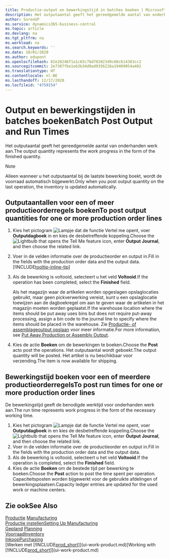 ```yaml
---
title: Productie-output en bewerkingstijd in batches boeken | Microsoft Docs
description: Het outputaantal geeft het gereedgemelde aantal van onderhanden werk aan.
author: SorenGP
ms.service: dynamics365-business-central
ms.topic: article
ms.devlang: na
ms.tgt_pltfrm: na
ms.workload: na
ms.search.keywords: ''
ms.date: 10/01/2020
ms.author: edupont
ms.openlocfilehash: 82e28246f1a1c65c7bd702023d9c68c614383cc2
ms.sourcegitcommit: 2e7307fbe1eb3b34d0ad9356226a19409054a402
ms.translationtype: HT
ms.contentlocale: nl-BE
ms.lasthandoff: 12/17/2020
ms.locfileid: "4759154"
---
```

# <a name="batch-post-output-and-run-times"></a><span data-ttu-id="4bb56-103">Output en bewerkingstijden in batches boeken</span><span class="sxs-lookup"><span data-stu-id="4bb56-103">Batch Post Output and Run Times</span></span>
<span data-ttu-id="4bb56-104">Het outputaantal geeft het gereedgemelde aantal van onderhanden werk aan.</span><span class="sxs-lookup"><span data-stu-id="4bb56-104">The output quantity represents the work progress in the form of the finished quantity.</span></span>  

> [!NOTE]
> <span data-ttu-id="4bb56-105">Alleen wanneer u het outputaantal bij de laatste bewerking boekt, wordt de voorraad automatisch bijgewerkt.</span><span class="sxs-lookup"><span data-stu-id="4bb56-105">Only when you post output quantity on the last operation, the inventory is updated automatically.</span></span>  

## <a name="to-post-output-quantities-for-one-or-more-production-order-lines"></a><span data-ttu-id="4bb56-106">Outputaantallen voor een of meer productieorderregels boeken</span><span class="sxs-lookup"><span data-stu-id="4bb56-106">To post output quantities for one or more production order lines</span></span>
1. <span data-ttu-id="4bb56-107">Kies het pictogram ![Lampje dat de functie Vertel me opent](media/ui-search/search_small.png "Vertel me wat u wilt doen"), voer **Outputdagboek** in en kies de desbetreffende koppeling.</span><span class="sxs-lookup"><span data-stu-id="4bb56-107">Choose the ![Lightbulb that opens the Tell Me feature](media/ui-search/search_small.png "Tell me what you want to do") icon, enter **Output Journal**, and then choose the related link.</span></span>  
2. <span data-ttu-id="4bb56-108">Voer in de velden informatie over de productieorder en output in.</span><span class="sxs-lookup"><span data-stu-id="4bb56-108">Fill in the fields with the production order data and the output data.</span></span> [!INCLUDE[tooltip-inline-tip](includes/tooltip-inline-tip_md.md)]
3. <span data-ttu-id="4bb56-109">Als de bewerking is voltooid, selecteert u het veld **Voltooid**.</span><span class="sxs-lookup"><span data-stu-id="4bb56-109">If the operation has been completed, select the **Finished** field.</span></span>  

    <span data-ttu-id="4bb56-110">Als het magazijn waar de artikelen worden opgeslagen opslaglocaties gebruikt, maar geen pickverwerking vereist, kunt u  een opslaglocatie toewijzen aan de dagboekregel om aan te geven waar de artikelen in het magazijn moeten worden geplaatst.</span><span class="sxs-lookup"><span data-stu-id="4bb56-110">If the warehouse location where the items should be put away uses bins but does not require put-away processing,  assign a bin code to the journal line to specify where the items should be placed in the warehouse.</span></span> <span data-ttu-id="4bb56-111">Zie [Productie- of assemblageoutput opslaan](warehouse-how-to-put-away-production-output.md) voor meer informatie.</span><span class="sxs-lookup"><span data-stu-id="4bb56-111">For more information, see [Put Away Production or Assembly Output](warehouse-how-to-put-away-production-output.md).</span></span>  

4. <span data-ttu-id="4bb56-112">Kies de actie **Boeken** om de bewerkingen te boeken.</span><span class="sxs-lookup"><span data-stu-id="4bb56-112">Choose the **Post** acto post the operations.</span></span> <span data-ttu-id="4bb56-113">Het outputaantal wordt geboekt.</span><span class="sxs-lookup"><span data-stu-id="4bb56-113">The output quantity will be posted.</span></span> <span data-ttu-id="4bb56-114">Het artikel is nu beschikbaar voor verzending.</span><span class="sxs-lookup"><span data-stu-id="4bb56-114">The item is now available for shipping.</span></span>  

## <a name="to-post-run-times-for-one-or-more-production-order-lines"></a><span data-ttu-id="4bb56-115">Bewerkingstijd boeken voor een of meerdere productieorderregels</span><span class="sxs-lookup"><span data-stu-id="4bb56-115">To post run times for one or more production order lines</span></span>
<span data-ttu-id="4bb56-116">De bewerkingstijd geeft de benodigde werktijd voor onderhanden werk aan.</span><span class="sxs-lookup"><span data-stu-id="4bb56-116">The run time represents work progress in the form of the necessary working time.</span></span>    

1.  <span data-ttu-id="4bb56-117">Kies het pictogram ![Lampje dat de functie Vertel me opent](media/ui-search/search_small.png "Vertel me wat u wilt doen"), voer **Outputdagboek** in en kies de desbetreffende koppeling.</span><span class="sxs-lookup"><span data-stu-id="4bb56-117">Choose the ![Lightbulb that opens the Tell Me feature](media/ui-search/search_small.png "Tell me what you want to do") icon, enter **Output Journal**, and then choose the related link.</span></span>  
2. <span data-ttu-id="4bb56-118">Voer in de velden informatie over de productieorder en output in.</span><span class="sxs-lookup"><span data-stu-id="4bb56-118">Fill in the fields with the production order data and the output data.</span></span>  
3.  <span data-ttu-id="4bb56-119">Als de bewerking is voltooid, selecteert u het veld **Voltooid**.</span><span class="sxs-lookup"><span data-stu-id="4bb56-119">If the operation is completed, select the **Finished** field.</span></span>  
4. <span data-ttu-id="4bb56-120">Kies de actie **Boeken** om de bestede tijd per bewerking te boeken.</span><span class="sxs-lookup"><span data-stu-id="4bb56-120">Choose the **Post** action to post the time spent per operation.</span></span> <span data-ttu-id="4bb56-121">Capaciteitsposten worden bijgewerkt voor de gebruikte afdelingen of bewerkingsplaatsen.</span><span class="sxs-lookup"><span data-stu-id="4bb56-121">Capacity ledger entries are updated for the used work or machine centers.</span></span>

## <a name="see-also"></a><span data-ttu-id="4bb56-122">Zie ook</span><span class="sxs-lookup"><span data-stu-id="4bb56-122">See Also</span></span>  
<span data-ttu-id="4bb56-123">[Productie](production-manage-manufacturing.md)  </span><span class="sxs-lookup"><span data-stu-id="4bb56-123">[Manufacturing](production-manage-manufacturing.md)  </span></span>  
[<span data-ttu-id="4bb56-124">Productie instellen</span><span class="sxs-lookup"><span data-stu-id="4bb56-124">Setting Up Manufacturing</span></span>](production-configure-production-processes.md)  
<span data-ttu-id="4bb56-125">[Gepland](production-planning.md)    </span><span class="sxs-lookup"><span data-stu-id="4bb56-125">[Planning](production-planning.md)    </span></span>  
[<span data-ttu-id="4bb56-126">Voorraad</span><span class="sxs-lookup"><span data-stu-id="4bb56-126">Inventory</span></span>](inventory-manage-inventory.md)  
[<span data-ttu-id="4bb56-127">Inkoop</span><span class="sxs-lookup"><span data-stu-id="4bb56-127">Purchasing</span></span>](purchasing-manage-purchasing.md)  
<span data-ttu-id="4bb56-128">[Werken met [!INCLUDE[prod_short](includes/prod_short.md)]](ui-work-product.md)</span><span class="sxs-lookup"><span data-stu-id="4bb56-128">[Working with [!INCLUDE[prod_short](includes/prod_short.md)]](ui-work-product.md)</span></span>
